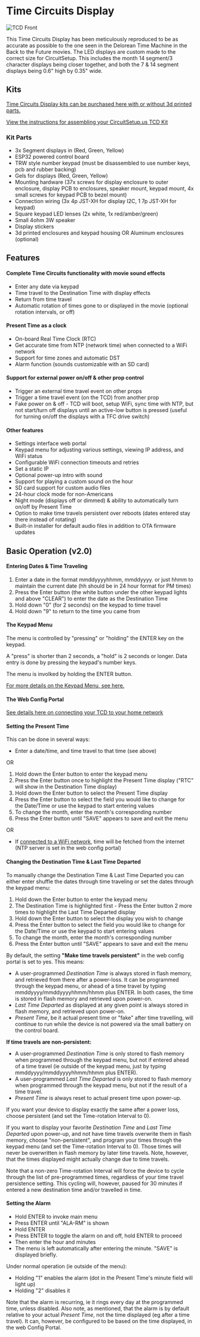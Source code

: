 # Time Circuits Display

![TCD Front](https://raw.githubusercontent.com/CircuitSetup/Time-Circuits-Display/master/Images/tcd_front2.jpg)


This Time Circuits Display has been meticulously reproduced to be as accurate as possible to the one seen in the Delorean Time Machine in the Back to the Future movies. The LED displays are custom made to the correct size for CircuitSetup. This includes the month 14 segment/3 character displays being closer together, and both the 7 & 14 segment displays being 0.6" high by 0.35" wide.

## Kits
[Time Circuits Display kits can be purchased here with or without 3d printed parts.](https://circuitsetup.us/product/complete-time-circuits-display-kit/)

[View the instructions for assembling your CircuitSetup.us TCD Kit](https://github.com/CircuitSetup/Time-Circuits-Display/wiki)

### Kit Parts
- 3x Segment displays in (Red, Green, Yellow)
- ESP32 powered control board
- TRW style number keypad (must be disassembled to use number keys, pcb and rubber backing)
- Gels for displays (Red, Green, Yellow)
- Mounting hardware (37x screws for display enclosure to outer enclosure, display PCB to enclosures, speaker mount, keypad mount, 4x small screws for keypad PCB to bezel mount)
- Connection wiring (3x 4p JST-XH for display I2C, 1 7p JST-XH for keypad)
- Square keypad LED lenses (2x white, 1x red/amber/green)
- Small 4ohm 3W speaker
- Display stickers
- 3d printed enclosures and keypad housing OR Aluminum enclosures (optional)

## Features
#### Complete Time Circuits functionality with movie sound effects
- Enter any date via keypad
- Time travel to the Destination Time with display effects
- Return from time travel
- Automatic rotation of times gone to or displayed in the movie (optional rotation intervals, or off)
#### Present Time as a clock
- On-board Real Time Clock (RTC)
- Get accurate time from NTP (network time) when connected to a WiFi network
- Support for time zones and automatic DST
- Alarm function (sounds customizable with an SD card)
#### Support for external power on/off & other prop control
- Trigger an external time travel event on other props
- Trigger a time travel event (on the TCD) from another prop
- Fake power on & off - TCD will boot, setup WiFi, sync time with NTP, but not start/turn off displays until an active-low button is pressed (useful for turning on/off the displays with a TFC drive switch)
#### Other features
- Settings interface web portal
- Keypad menu for adjusting various settings, viewing IP address, and WiFi status
- Configurable WiFi connection timeouts and retries
- Set a static IP
- Optional power-up intro with sound
- Support for playing a custom sound on the hour
- SD card support for custom audio files
- 24-hour clock mode for non-Americans
- Night mode (displays off or dimmed) & ability to automatically turn on/off by Present Time
- Option to make time travels persistent over reboots (dates entered stay there instead of rotating)
- Built-in installer for default audio files in addition to OTA firmware updates

## Basic Operation (v2.0)
#### Entering Dates & Time Traveling
1. Enter a date in the format mmddyyyyhhmm, mmddyyyy. or just hhmm to maintain the current date (hh should be in 24 hour format for PM times)
1. Press the Enter button (the white button under the other keypad lights and above "CLEAR") to enter the date as the Destination Time
1. Hold down "0" (for 2 seconds) on the keypad to time travel
1. Hold down "9" to return to the time you came from

#### The Keypad Menu
The menu is controlled by "pressing" or "holding" the ENTER key on the keypad.

A "press" is shorter than 2 seconds, a "hold" is 2 seconds or longer.
Data entry is done by pressing the keypad's number keys.

The menu is involked by holding the ENTER button.

[For more details on the Keypad Menu, see here.](https://github.com/CircuitSetup/Time-Circuits-Display/wiki/8.-WiFi-Connection-&-TCD-Settings#the-keypad-menu)

#### The Web Config Portal
[See details here on connecting your TCD to your home network](https://github.com/CircuitSetup/Time-Circuits-Display/wiki/8.-WiFi-Connection-&-TCD-Settings)

#### Setting the Present Time
This can be done in several ways:
- Enter a date/time, and time travel to that time (see above)

OR
1. Hold down the Enter button to enter the keypad menu
1. Press the Enter button once to highlight the Present Time display ("RTC" will show in the Destination Time display)
1. Hold down the Enter button to select the Present Time display
1. Press the Enter button to select the field you would like to change for the Date/Time or use the keypad to start entering values
1. To change the month, enter the month's corresponding number
1. Press the Enter button until "SAVE" appears to save and exit the menu

OR
- If [connected to a WiFi network](https://github.com/CircuitSetup/Time-Circuits-Display/wiki/8.-WiFi-Connection-&-TCD-Settings#connecting-to-your-wifi-network), time will be fetched from the internet (NTP server is set in the web config portal)

#### Changing the Destination Time & Last Time Departed
To manually change the Destination Time & Last Time Departed you can either enter shuffle the dates through time traveling or set the dates through the keypad menu:
1. Hold down the Enter button to enter the keypad menu
1. The Destination Time is highlighted first - Press the Enter button 2 more times to highlight the Last Time Departed display 
1. Hold down the Enter button to select the display you wish to change
1. Press the Enter button to select the field you would like to change for the Date/Time or use the keypad to start entering values
1. To change the month, enter the month's corresponding number
1. Press the Enter button until "SAVE" appears to save and exit the menu

By default, the setting **"Make time travels persistent"** in the web config portal is set to yes. This means:
- A user-programmed *Destination Time* is always stored in flash memory, and retrieved from there after a power-loss. It can be programmed through the keypad menu, or ahead of a time travel by typing mmddyyyy/mmddyyyyhhmm/hhmm plus ENTER. In both cases, the time is stored in flash memory and retrieved upon power-on.
- *Last Time Departed* as displayed at any given point is always stored in flash memory, and retrieved upon power-on.
- *Present Time*, be it actual present time or "fake" after time travelling, will continue to run while the device is not powered via the small battery on the control board.

**If time travels are non-persistent:**
- A user-programmed *Destination Time* is only stored to flash memory when programmed through the keypad menu, but not if entered ahead of a time travel (ie outside of the keypad menu, just by typing mmddyyyy/mmddyyyyhhmm/hhmm plus ENTER).
- A user-programmed *Last Time Departed* is only stored to flash memory when programmed through the keypad menu, but not if the result of a time travel.
- *Present Time* is always reset to actual present time upon power-up.

If you want your device to display exactly the same after a power loss, choose persistent (and set the Time-rotation Interval to 0). 

If you want to display your favorite *Destination Time* and *Last Time Departed* upon power-up, and not have time travels overwrite them in flash memory, choose "non-persistent", and program your times through the keypad menu (and set the Time-rotation Interval to 0). Those times will never be overwritten in flash memory by later time travels. Note, however, that the times displayed might actually change due to time travels.

Note that a non-zero Time-rotation Interval will force the device to cycle through the list of pre-programmed times, regardless of your time travel persistence setting. This cycling will, however, paused for 30 minutes if entered a new destination time and/or travelled in time.

#### Setting the Alarm
- Hold ENTER to invoke main menu
- Press ENTER until "ALA-RM" is shown
- Hold ENTER
- Press ENTER to toggle the alarm on and off, hold ENTER to proceed
- Then enter the hour and minutes
- The menu is left automatically after entering the minute. "SAVE" is displayed briefly.

Under normal operation (ie outside of the menu):
- Holding "1" enables the alarm (dot in the Present Time's minute field will light up)
- Holding "2" disables it

Note that the alarm is recurring, ie it rings every day at the programmed time, unless disabled. Also note, as mentioned, that the alarm is by default relative to your actual *Present Time*, not the time displayed (eg after a time travel). It can, however, be configured to be based on the time displayed, in the web Config Portal.
